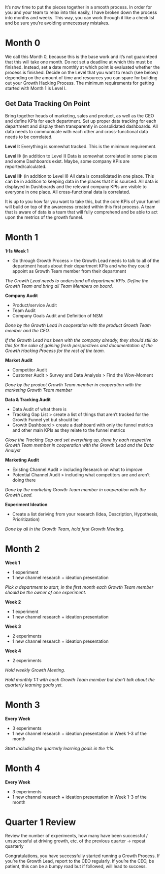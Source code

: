 It’s now time to put the pieces together in a smooth process. In order for you and your team to relax into this easily, I have broken down the process into months and weeks. This way, you can work through it like a checklist and be sure you’re avoiding unnecessary mistakes.

# Month 0
We call this Month 0, because this is the base work and it’s not guaranteed that this will take one month. Do not set a deadline at which this must be finished. Instead, set a date monthly at which point is evaluated whether the process is finished. Decide on the Level that you want to reach (see below) depending on the amount of time and resources you can spare for building out your Growth Hacking Process. The minimum requirements for getting started with Month 1 is Level I.

## Get Data Tracking On Point
Bring together heads of marketing, sales and product, as well as the CEO and define KPIs for each department. Set up proper data tracking for each department and display them transparently in consolidated dashboards. All data needs to communicate with each other and cross-functional data needs to be correlated.

**Level I:** Everything is somewhat tracked. This is the minimum requirement.

**Level II:** (in addition to Level I) Data is somewhat correlated in some places and some Dashboards exist. Maybe, some company KPIs are reported/calculated.

**Level III:** (in addition to Level II) All data is consolidated in one place. This can be in addition to keeping data in the places that it is sourced. All data is displayed in Dashboards and the relevant company KPIs are visible to everyone in one place. All cross-functional data is correlated.

It is up to you how far you want to take this, but the core KPIs of your funnel will build on top of the awareness created within this first process. A team that is aware of data is a team that will fully comprehend and be able to act upon the metrics of the growth funnel.

# Month 1

**1:1s Week 1**
* Go through Growth Process > the Growth Lead needs to talk to all of the department heads about their department KPIs and who they could appoint as Growth Team member from their department

*The Growth Lead needs to understand all department KPIs.*
*Define the Growth Team and bring all Team Members on board.*

**Company Audit**
* Product/service Audit
* Team Audit
* Company Goals Audit and Definition of NSM

*Done by the Growth Lead in cooperation with the product Growth Team member and the CEO.*

*If the Growth Lead has been with the company already, they should still do this for the sake of gaining fresh perspectives and documentation of the Growth Hacking Process for the rest of the team.*

**Market Audit**
* Competitor Audit
* Customer Audit > Survey and Data Analysis > Find the Wow-Moment

*Done by the product Growth Team member in cooperation with the marketing Growth Team member*

**Data & Tracking Audit**
* Data Audit of what there is
* Tracking Gap List > create a list of things that aren’t tracked for the Growth Funnel yet but should be
* Growth Dashboard > create a dashboard with only the funnel metrics and other main KPIs as they relate to the funnel metrics

*Close the Tracking Gap and set everything up, done by each respective Growth Team member in cooperation with the Growth Lead and the Data Analyst*

**Marketing Audit**
* Existing Channel Audit > including Research on what to improve
* Potential Channel Audit > including what competitors are and aren’t doing there

*Done by the marketing Growth Team member in cooperation with the Growth Lead.*

**Experiment Ideation**
* Create a list deriving from your research (Idea, Description, Hypothesis, Prioritization)

*Done by all in the Growth Team, hold first Growth Meeting.*

# Month 2
**Week 1**
* 1 experiment
* 1 new channel research + ideation presentation

*Pick a department to start, in the first month each Growth Team member should be the owner of one experiment.*

**Week 2**
* 1 experiment
* 1 new channel research  + ideation presentation

**Week 3**
* 2 experiments
* 1 new channel research  + ideation presentation

**Week 4**
* 2 experiments

*Hold weekly Growth Meeting.*

*Hold monthly 1:1 with each Growth Team member but don’t talk about the quarterly learning goals yet.*

# Month 3
**Every Week**
* 3 experiments
* 1 new channel research  + ideation presentation in Week 1-3 of the month
	
*Start including the quarterly learning goals in the 1:1s.*

# Month 4
**Every Week**
* 3 experiments
* 1 new channel research  + ideation presentation in Week 1-3 of the month

# Quarter 1 Review
Review the number of experiments, how many have been successful / unsuccessful at driving growth, etc. of the previous quarter → repeat quarterly

Congratulations, you have successfully started running a Growth Process. If you’re the Growth Lead, report to the CEO regularly. If you’re the CEO, be patient, this can be a bumpy road but if followed, will lead to success.

